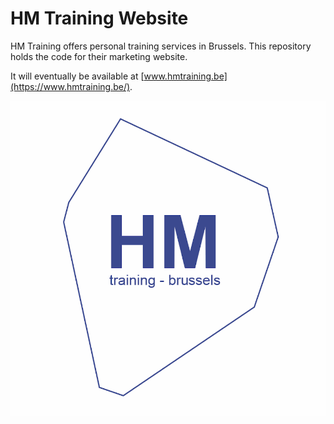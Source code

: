 # HM Training Website

HM Training offers personal training services in Brussels. This repository holds the code for their marketing website.

It will eventually be available at [www.hmtraining.be](https://www.hmtraining.be/).

![HM Training logo](./assets/images/temp_hm-training-logo.png "Logo")